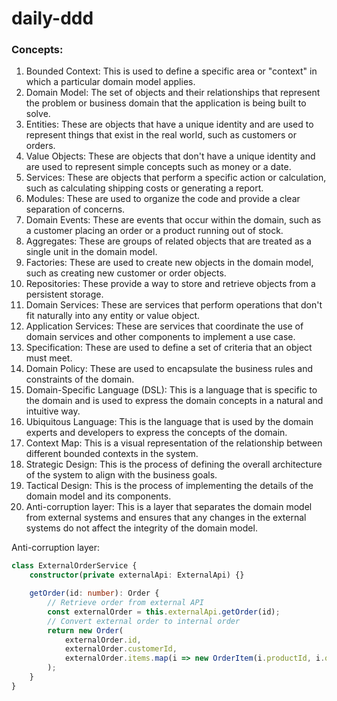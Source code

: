 # daily-ddd

### Concepts:
1. Bounded Context: This is used to define a specific area or "context" in which a particular domain model applies.
2. Domain Model: The set of objects and their relationships that represent the problem or business domain that the application is being built to solve.
3. Entities: These are objects that have a unique identity and are used to represent things that exist in the real world, such as customers or orders.
4. Value Objects: These are objects that don't have a unique identity and are used to represent simple concepts such as money or a date.
5. Services: These are objects that perform a specific action or calculation, such as calculating shipping costs or generating a report.
6. Modules: These are used to organize the code and provide a clear separation of concerns.
7. Domain Events: These are events that occur within the domain, such as a customer placing an order or a product running out of stock.
8. Aggregates: These are groups of related objects that are treated as a single unit in the domain model.
9. Factories: These are used to create new objects in the domain model, such as creating new customer or order objects.
10. Repositories: These provide a way to store and retrieve objects from a persistent storage.
11. Domain Services: These are services that perform operations that don't fit naturally into any entity or value object.
12. Application Services: These are services that coordinate the use of domain services and other components to implement a use case.
13. Specification: These are used to define a set of criteria that an object must meet.
14. Domain Policy: These are used to encapsulate the business rules and constraints of the domain.
15. Domain-Specific Language (DSL): This is a language that is specific to the domain and is used to express the domain concepts in a natural and intuitive way.
16. Ubiquitous Language: This is the language that is used by the domain experts and developers to express the concepts of the domain.
17. Context Map: This is a visual representation of the relationship between different bounded contexts in the system.
18. Strategic Design: This is the process of defining the overall architecture of the system to align with the business goals.
19. Tactical Design: This is the process of implementing the details of the domain model and its components.
20. Anti-corruption layer: This is a layer that separates the domain model from external systems and ensures that any changes in the external systems do not affect the integrity of the domain model.

Anti-corruption layer:
```typescript
class ExternalOrderService {
    constructor(private externalApi: ExternalApi) {}

    getOrder(id: number): Order {
        // Retrieve order from external API
        const externalOrder = this.externalApi.getOrder(id);
        // Convert external order to internal order
        return new Order(
            externalOrder.id,
            externalOrder.customerId,
            externalOrder.items.map(i => new OrderItem(i.productId, i.quantity))
        );
    }
}
```
